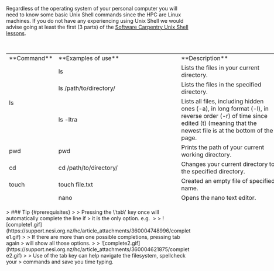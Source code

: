 Regardless of the operating system of your personal computer you will
need to know some basic Unix Shell commands since the HPC are Linux
machines. If you do not have any experiencing using Unix Shell we would
advise going at least the first (3 parts) of the [Software Carpentry
Unix Shell lessons](http://swcarpentry.github.io/shell-novice/).

 

<table style="height: 410px; width: 746px;">
<tbody>
<tr>
<td style="width: 66px;">
**Command**

</td>
<td style="width: 400.317px;">
**Examples of use**

</td>
<td style="width: 416.683px;">
**Description**

</td>
</tr>
<tr>
<td style="width: 66px;" rowspan="3">
ls

</td>
<td style="width: 400.317px;">
ls

</td>
<td style="width: 416.683px;">
Lists the files in your current directory.

</td>
</tr>
<tr>
<td style="width: 400.317px;">
ls /path/to/directory/

</td>
<td style="width: 416.683px;">
Lists the files in the specified directory.

</td>
</tr>
<tr>
<td style="width: 400.317px;">
ls -ltra

</td>
<td style="width: 416.683px;">
Lists all files, including hidden ones (-a), in long format (-l), in
reverse order (-r) of time since edited (t) (meaning that the newest
file is at the bottom of the page.

</td>
</tr>
<tr>
<td style="width: 66px;">
pwd

</td>
<td style="width: 400.317px;">
pwd

</td>
<td style="width: 416.683px;">
Prints the path of your current working directory.

</td>
</tr>
<tr>
<td style="width: 66px;">
cd

</td>
<td style="width: 400.317px;">
cd /path/to/directory/

</td>
<td style="width: 416.683px;">
Changes your current directory to the specified directory.

</td>
</tr>
<tr>
<td style="width: 66px;">
touch

</td>
<td style="width: 400.317px;">
touch file.txt

</td>
<td style="width: 416.683px;">
Created an empty file of specified name.

</td>
</tr>
<tr>
<td style="width: 66px;" rowspan="2">
nano

</td>
<td style="width: 400.317px;">
nano

</td>
<td style="width: 416.683px;">
Opens the nano text editor.

</td>
</tr>
<tr>
<td style="width: 400.317px;">
nano file.txt

</td>
<td style="width: 416.683px;">
Opens the specified file in the nano text editor.

</td>
</tr>
<tr>
<td style="width: 66px;" rowspan="2">
head

</td>
<td style="width: 400.317px;">
head file.txt

</td>
<td style="width: 416.683px;">
Prints the top <dfn class="dictionary-of-numbers">10 lines of the
</dfn>specified file.

</td>
</tr>
<tr>
<td style="width: 400.317px;">
head -n <dfn class="dictionary-of-numbers">2 file</dfn>.txt

</td>
<td style="width: 416.683px;">
Prints the top n lines of the specified file (in this case 2).

</td>
</tr>
<tr>
<td style="width: 66px;" rowspan="2">
tail

</td>
<td style="width: 400.317px;">
tail file.txt

</td>
<td style="width: 416.683px;">
Prints the bottom <dfn class="dictionary-of-numbers">10 lines of the
</dfn>specified file.

</td>
</tr>
<tr>
<td style="width: 400.317px;">
tail -n <dfn class="dictionary-of-numbers">2 file</dfn>.txt

</td>
<td style="width: 416.683px;">
Prints the bottom n lines of the specified file (in this case 2).

</td>
</tr>
<tr>
<td style="width: 66px;" rowspan="3">
mv

</td>
<td style="width: 400.317px;">
mv file.txt newname.txt

</td>
<td style="width: 416.683px;">
rename the file.

</td>
</tr>
<tr>
<td style="width: 400.317px;">
mv file.txt /path/to/destination/

</td>
<td style="width: 416.683px;">
Move the file to the specified directory.

</td>
</tr>
<tr>
<td style="width: 400.317px;">
mv -r directory/ /path/to/destination/

</td>
<td style="width: 416.683px;">
Recursively move the directory and all contained files and directories
to the specified path.

</td>
</tr>
<tr>
<td style="width: 66px;" rowspan="3">
cp

</td>
<td style="width: 400.317px;">
cp file.txt /path/to/destination/

</td>
<td style="width: 416.683px;">
Make a copy of the file in the specified directory.

</td>
</tr>
<tr>
<td style="width: 400.317px;">
cp file.txt /path/to/destination/newname.txt

</td>
<td style="width: 416.683px;">
Make a copy of the file in the specified directory with the specified
name.

</td>
</tr>
<tr>
<td style="width: 400.317px;">
cp -r directory/ /path/to/destination/

</td>
<td style="width: 416.683px;">
Recursively copy all files and directories of a directory to the
specified location.

</td>
</tr>
<tr>
<td style="width: 66px;" rowspan="2">
rm

</td>
<td style="width: 400.317px;">
rm file.txt

</td>
<td style="width: 416.683px;">
Delete the specified file.

</td>
</tr>
<tr>
<td style="width: 400.317px;">
rm -r directory/

</td>
<td style="width: 416.683px;">
Recursively delete the files and directories of the specified directory.

</td>
</tr>
<tr>
<td style="width: 66px;">
mkdir

</td>
<td style="width: 400.317px;">
mkdir directory

</td>
<td style="width: 416.683px;">
Create a directory of the specified name.

</td>
</tr>
<tr>
<td style="width: 66px;">
man

</td>
<td style="width: 400.317px;">
man ls

</td>
<td style="width: 416.683px;">
Bring up the manual of a command (in this case ls).

</td>
</tr>
</tbody>
</table>
> ### Tip {#prerequisites}
>
> Pressing the \'tab\' key once will automatically complete the line if
> it is the only option. e.g. 
>
> ![complete1.gif](https://support.nesi.org.nz/hc/article_attachments/360004748996/complete1.gif)
>
> If there are more than one possible completions, pressing tab again
> will show all those options.
>
> ![complete2.gif](https://support.nesi.org.nz/hc/article_attachments/360004621875/complete2.gif)
>
> Use of the tab key can help navigate the filesystem, spellcheck your
> commands and save you time typing.
